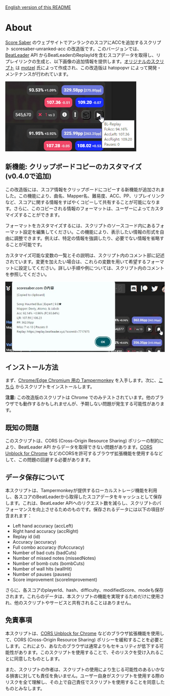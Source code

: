 [English version of this README](README.md)

# About

[Score Saber](https://scoresaber.com) のウェブサイトでアンランクのスコアにACCを追加するスクリプト scoresaber-unranked-acc の改造版です。このバージョンでは、[BeatLeader](https://www.beatleader.xyz/) API からBeatLeaderのReplayIdを含むスコアデータを取得し、リプレイリンクの生成と、以下画像の追加情報を提供します。[オリジナルのスクリプト](https://github.com/motzel/scoresaber-unranked-acc) は [motzel](https://github.com/motzel) 氏によって作成され、この改造版は hatopopvr によって開発・メンテナンスが行われています。

![概要](images/image_002.png)

## 新機能: クリップボードコピーのカスタマイズ (v0.4.0で追加)
この改造版には、スコア情報をクリップボードにコピーする新機能が追加されました。この機能により、曲名、Mapper名、難易度、ACC、PP、リプレイリンクなど、スコアに関する情報をすばやくコピーして共有することが可能になります。さらに、このコピーされる情報のフォーマットは、ユーザーによってカスタマイズすることができます。

フォーマットをカスタマイズするには、スクリプトのソースコード内にあるフォーマット設定を編集してください。この機能により、表示したい情報の形式を自由に調整できます。例えば、特定の情報を強調したり、必要でない情報を省略することが可能です。

カスタマイズ可能な変数の一覧とその説明は、スクリプト内のコメント部に記述されています。変更を加えたい場合は、これらの変数を用いて希望するフォーマットに設定してください。詳しい手順や例については、スクリプト内のコメントを参照してください。

![クリップボードコピー](images/image_004.jpg)

## インストール方法

まず、[Chrome/Edge Chromium 用の Tampermonkey](https://chrome.google.com/webstore/detail/tampermonkey/dhdgffkkebhmkfjojejmpbldmpobfkfo) を入手します。次に、[こちら](https://github.com/hatopopvr/scoresaber-enhanced-bl-replays/raw/master/scoresaber-enhanced-bl-replays.user.js) からスクリプトをインストールします。

**注意:** この改造版のスクリプトは Chrome でのみテストされています。他のブラウザでも動作するかもしれませんが、予期しない問題が発生する可能性があります。

## 既知の問題

このスクリプトは、CORS (Cross-Origin Resource Sharing) ポリシーの制約により、BeatLeader API からデータを取得できない問題があります。[CORS Unblock for Chrome](https://chrome.google.com/webstore/detail/cors-unblock/lfhmikememgdcahcdlaciloancbhjino) などのCORSを許可するブラウザ拡張機能を使用するなどして、この問題の回避する必要があります。

## データ保存について

本スクリプトは、Tampermonkeyが提供するローカルストレージ機能を利用し、各スコアのBeatLeaderから取得したスコアデータをキャッシュとして保存します。これは、BeatLeader APIへのリクエスト数を減らし、スクリプトのパフォーマンスを向上させるためのものです。保存されるデータには以下の項目が含まれます：

- Left hand accuracy (accLeft)
- Right hand accuracy (accRight)
- Replay id (id)
- Accuracy (accuracy)
- Full combo accuracy (fcAccuracy)
- Number of bad cuts (badCuts)
- Number of missed notes (missedNotes)
- Number of bomb cuts (bombCuts)
- Number of wall hits (wallHit)
- Number of pauses (pauses)
- Score improvement (scoreImprovement)

さらに、各スコアのplayerId、hash、difficulty、modifiedScore、modeも保存されます。これらのデータは、本スクリプトの機能を実現するためだけに使用され、他のスクリプトやサービスと共有されることはありません。

## 免責事項

本スクリプトは、[CORS Unblock for Chrome](https://chrome.google.com/webstore/detail/cors-unblock/lfhmikememgdcahcdlaciloancbhjino) などのブラウザ拡張機能を使用して、CORS (Cross-Origin Resource Sharing) ポリシーを緩和することを必要とします。これにより、あなたのブラウザは通常よりもセキュリティが低下する可能性があります。このスクリプトを使用することで、そのリスクを受け入れることに同意したものとします。

また、スクリプトの作者は、スクリプトの使用により生じる可能性のあるいかなる損害に対しても責任を負いません。ユーザー自身がスクリプトを使用する際のリスクを全て理解し、その上で自己責任でスクリプトを使用することを同意したものとみなします。